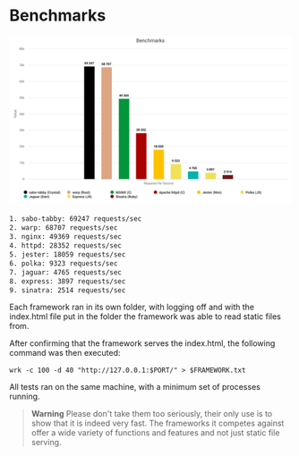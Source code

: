 # Benchmarks

![Benchmark results, in text below](./benchmarks.svg)

```
1. sabo-tabby: 69247 requests/sec
2. warp: 68707 requests/sec
3. nginx: 49369 requests/sec
4. httpd: 28352 requests/sec
5. jester: 18059 requests/sec
6. polka: 9323 requests/sec
7. jaguar: 4765 requests/sec
8. express: 3897 requests/sec
9. sinatra: 2514 requests/sec
```

Each framework ran in its own folder, with logging off and with the index.html file put in the folder the framework was able to read static files from.

After confirming that the framework serves the index.html, the following command was then executed:

```
wrk -c 100 -d 40 "http://127.0.0.1:$PORT/" > $FRAMEWORK.txt
```

All tests ran on the same machine, with a minimum set of processes running.

>  **Warning**
>  Please don't take them too seriously, their only use is to show that it is indeed very fast. The frameworks it competes against offer a wide variety of functions and features and not just static file serving.
